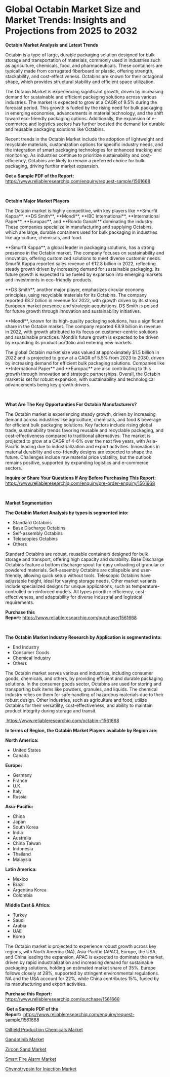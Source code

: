 <p><h1>Global Octabin Market Size and Market Trends: Insights and Projections from 2025 to 2032</h1></p><p><strong>Octabin Market Analysis and Latest Trends</strong></p>
<p><p>Octabin is a type of large, durable packaging solution designed for bulk storage and transportation of materials, commonly used in industries such as agriculture, chemicals, food, and pharmaceuticals. These containers are typically made from corrugated fiberboard or plastic, offering strength, stackability, and cost-effectiveness. Octabins are known for their octagonal shape, which provides structural stability and efficient space utilization.</p><p>The Octabin Market is experiencing significant growth, driven by increasing demand for sustainable and efficient packaging solutions across various industries. The market is expected to grow at a CAGR of 9.5% during the forecast period. This growth is fueled by the rising need for bulk packaging in emerging economies, advancements in material technology, and the shift toward eco-friendly packaging options. Additionally, the expansion of e-commerce and logistics sectors has further boosted the demand for durable and reusable packaging solutions like Octabins.</p><p>Recent trends in the Octabin Market include the adoption of lightweight and recyclable materials, customization options for specific industry needs, and the integration of smart packaging technologies for enhanced tracking and monitoring. As industries continue to prioritize sustainability and cost-efficiency, Octabins are likely to remain a preferred choice for bulk packaging, driving further market expansion.</p></p>
<p><strong>Get a Sample PDF of the Report:&nbsp;</strong> <a href="https://www.reliableresearchiq.com/enquiry/request-sample/1561668?utm_campaign=1140&utm_medium=2&utm_source=Github&utm_content=ia&utm_term=25012025&utm_id=octabin">https://www.reliableresearchiq.com/enquiry/request-sample/1561668</a></p>
<p>&nbsp;</p>
<p><strong>Octabin Major Market Players</strong></p>
<p><p>The Octabin market is highly competitive, with key players like **Smurfit Kappa**, **DS Smith**, **Mondi**, **IBC International**, **International Paper**, **Europac**, and **Rondo Ganahl** dominating the industry. These companies specialize in manufacturing and supplying Octabins, which are large, durable containers used for bulk packaging in industries like agriculture, chemicals, and food.</p><p>**Smurfit Kappa**, a global leader in packaging solutions, has a strong presence in the Octabin market. The company focuses on sustainability and innovation, offering customized solutions to meet diverse customer needs. Smurfit Kappa reported sales revenue of €12.8 billion in 2022, reflecting steady growth driven by increasing demand for sustainable packaging. Its future growth is expected to be fueled by expansion into emerging markets and investments in eco-friendly products.</p><p>**DS Smith**, another major player, emphasizes circular economy principles, using recyclable materials for its Octabins. The company reported £8.2 billion in revenue for 2022, with growth driven by its strong European market presence and strategic acquisitions. DS Smith is poised for future growth through innovation and sustainability initiatives.</p><p>**Mondi**, known for its high-quality packaging solutions, has a significant share in the Octabin market. The company reported €8.9 billion in revenue in 2022, with growth attributed to its focus on customer-centric solutions and sustainable practices. Mondi’s future growth is expected to be driven by expanding its product portfolio and entering new markets.</p><p>The global Octabin market size was valued at approximately $1.5 billion in 2022 and is projected to grow at a CAGR of 5.5% from 2023 to 2030, driven by increasing demand for efficient bulk packaging solutions. Companies like **International Paper** and **Europac** are also contributing to this growth through innovation and strategic partnerships. Overall, the Octabin market is set for robust expansion, with sustainability and technological advancements being key growth drivers.</p></p>
<p>&nbsp;</p>
<p><strong>What Are The Key Opportunities For Octabin Manufacturers?</strong></p>
<p><p>The Octabin market is experiencing steady growth, driven by increasing demand across industries like agriculture, chemicals, and food & beverage for efficient bulk packaging solutions. Key factors include rising global trade, sustainability trends favoring reusable and recyclable packaging, and cost-effectiveness compared to traditional alternatives. The market is projected to grow at a CAGR of 4-6% over the next five years, with Asia-Pacific leading due to industrialization and export activities. Innovations in material durability and eco-friendly designs are expected to shape the future. Challenges include raw material price volatility, but the outlook remains positive, supported by expanding logistics and e-commerce sectors.</p></p>
<p><strong>Inquire or Share Your Questions If Any Before Purchasing This Report:</strong> <a href="https://www.reliableresearchiq.com/enquiry/pre-order-enquiry/1561668?utm_campaign=1140&utm_medium=2&utm_source=Github&utm_content=ia&utm_term=25012025&utm_id=octabin">https://www.reliableresearchiq.com/enquiry/pre-order-enquiry/1561668</a></p>
<p>&nbsp;</p>
<p><strong>Market Segmentation</strong></p>
<p><strong>The Octabin Market Analysis by types is segmented into:</strong></p>
<p><ul><li>Standard Octabins</li><li>Base Discharge Octabins</li><li>Self-assembly Octabins</li><li>Telescopies Octabins</li><li>Others</li></ul></p>
<p><p>Standard Octabins are robust, reusable containers designed for bulk storage and transport, offering high capacity and durability. Base Discharge Octabins feature a bottom discharge spout for easy unloading of granular or powdered materials. Self-assembly Octabins are collapsible and user-friendly, allowing quick setup without tools. Telescopic Octabins have adjustable height, ideal for varying storage needs. Other market variants include specialized designs for unique applications, such as temperature-controlled or reinforced models. All types prioritize efficiency, cost-effectiveness, and adaptability for diverse industrial and logistical requirements.</p></p>
<p><strong>Purchase this Report:&nbsp;</strong><a href="https://www.reliableresearchiq.com/purchase/1561668?utm_campaign=1140&utm_medium=2&utm_source=Github&utm_content=ia&utm_term=25012025&utm_id=octabin">https://www.reliableresearchiq.com/purchase/1561668</a></p>
<p>&nbsp;</p>
<p><strong>The Octabin Market Industry Research by Application is segmented into:</strong></p>
<p><ul><li>End Industry</li><li>Consumer Goods</li><li>Chemical Industry</li><li>Others</li></ul></p>
<p><p>The Octabin market serves various end industries, including consumer goods, chemicals, and others, by providing efficient and durable packaging solutions. In the consumer goods sector, Octabins are used for storing and transporting bulk items like powders, granules, and liquids. The chemical industry relies on them for safe handling of hazardous materials due to their robust design. Other industries, such as agriculture and food, utilize Octabins for their versatility, cost-effectiveness, and ability to maintain product integrity during storage and transit.</p></p>
<p><a href="https://www.reliableresearchiq.com/octabin-r1561668?utm_campaign=1140&utm_medium=2&utm_source=Github&utm_content=ia&utm_term=25012025&utm_id=octabin">&nbsp;https://www.reliableresearchiq.com/octabin-r1561668</a></p>
<p><strong>In terms of Region, the Octabin Market Players available by Region are:</strong></p>
<p>
    <p> <strong> North America: </strong>
        <ul>
            <li>United States</li>
            <li>Canada</li>
        </ul>
        </p> 
    <p> <strong> Europe: </strong>
        <ul>
            <li>Germany</li>
            <li>France</li>
            <li>U.K.</li>
            <li>Italy</li>
            <li>Russia</li>
        </ul>
        </p> 
    <p> <strong> Asia-Pacific: </strong>
        <ul>
            <li>China</li>
            <li>Japan</li>
            <li>South Korea</li>
            <li>India</li>
            <li>Australia</li>
            <li>China Taiwan</li>
            <li>Indonesia</li>
            <li>Thailand</li>
            <li>Malaysia</li>
        </ul>
        </p> 
    <p> <strong> Latin America: </strong>
        <ul>
            <li>Mexico</li>
            <li>Brazil</li>
            <li>Argentina Korea</li>
            <li>Colombia</li>
        </ul>
        </p> 
    <p> <strong> Middle East & Africa: </strong>
        <ul>
            <li>Turkey</li>
            <li>Saudi</li>
            <li>Arabia</li>
            <li>UAE</li>
            <li>Korea</li>
        </ul>
    </p>
    </p>
<p><p>The Octabin market is projected to experience robust growth across key regions, with North America (NA), Asia-Pacific (APAC), Europe, the USA, and China leading the expansion. APAC is expected to dominate the market, driven by rapid industrialization and increasing demand for sustainable packaging solutions, holding an estimated market share of 35%. Europe follows closely at 28%, supported by stringent environmental regulations. NA and the USA account for 22%, while China contributes 15%, fueled by its manufacturing and export activities.</p></p>
<p><strong>Purchase this Report: </strong><a href="https://www.reliableresearchiq.com/purchase/1561668?utm_campaign=1140&utm_medium=2&utm_source=Github&utm_content=ia&utm_term=25012025&utm_id=octabin">https://www.reliableresearchiq.com/purchase/1561668</a></p>
<p>&nbsp;<strong>Get a Sample PDF of the Report:&nbsp;&nbsp;</strong><a href="https://www.reliableresearchiq.com/enquiry/request-sample/1561668?utm_campaign=1140&utm_medium=2&utm_source=Github&utm_content=ia&utm_term=25012025&utm_id=octabin">https://www.reliableresearchiq.com/enquiry/request-sample/1561668</a></p>
<p><strong></strong></p>
<p><p><a href="https://github.com/locarol73/Market-Research-Report-List-1/blob/main/oilfield-production-chemicals-market.md?utm_campaign=1140&utm_medium=2&utm_source=Github&utm_content=ia&utm_term=25012025&utm_id=octabin">Oilfield Production Chemicals Market</a></p><p><a href="https://www.linkedin.com/pulse/study-gandotinib-market-offeringdata-concerning-its-size-xvzme?utm_campaign=1140&utm_medium=2&utm_source=Github&utm_content=ia&utm_term=25012025&utm_id=octabin">Gandotinib Market</a></p><p><a href="https://github.com/semiensamuel72378/Market-Research-Report-List-1/blob/main/zircon-sand-market.md?utm_campaign=1140&utm_medium=2&utm_source=Github&utm_content=ia&utm_term=25012025&utm_id=octabin">Zircon Sand Market</a></p><p><a href="https://www.linkedin.com/pulse/smart-fire-alarm-market-size-growth-41-cagr-from-2025-2032-tbpdf?utm_campaign=1140&utm_medium=2&utm_source=Github&utm_content=ia&utm_term=25012025&utm_id=octabin">Smart Fire Alarm Market</a></p><p><a href="https://www.linkedin.com/pulse/comprehensive-overview-chymotrypsin-injection-market-2025-2032-z7sme?utm_campaign=1140&utm_medium=2&utm_source=Github&utm_content=ia&utm_term=25012025&utm_id=octabin">Chymotrypsin for Injection Market</a></p></p>